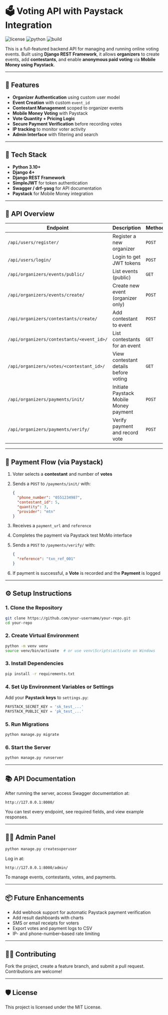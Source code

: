 # 🗳️ Voting API with Paystack Integration

![license](https://img.shields.io/badge/license-MIT-blue.svg)
![python](https://img.shields.io/badge/python-3.10%2B-blue)
![build](https://img.shields.io/badge/build-passing-brightgreen)



This is a full-featured backend API for managing and running online voting events. Built using **Django REST Framework**, it allows **organizers** to create events, add **contestants**, and enable **anonymous paid voting** via **Mobile Money using Paystack**.

---

## 🚀 Features

- **Organizer Authentication** using custom user model
- **Event Creation** with custom `event_id`
- **Contestant Management** scoped to organizer events
- **Mobile Money Voting** with Paystack
- **Vote Quantity + Pricing Logic**
- **Secure Payment Verification** before recording votes
- **IP tracking** to monitor voter activity
- **Admin Interface** with filtering and search

---

## 🧰 Tech Stack

- **Python 3.10+**
- **Django 4+**
- **Django REST Framework**
- **SimpleJWT** for token authentication
- **Swagger / drf-yasg** for API documentation
- **Paystack** for Mobile Money integration

---

## 🧪 API Overview

| Endpoint                                         | Description                                | Method |
|--------------------------------------------------|--------------------------------------------|--------|
| `/api/users/register/`                          | Register a new organizer                   | `POST` |
| `/api/users/login/`                             | Login to get JWT tokens                    | `POST` |
| `/api/organizers/events/public/`                | List events (public)                       | `GET`  |
| `/api/organizers/events/create/`                | Create new event (organizer only)          | `POST` |
| `/api/organizers/contestants/create/`           | Add contestant to event                    | `POST` |
| `/api/organizers/contestants/<event_id>/`       | List contestants for an event              | `GET`  |
| `/api/organizers/votes/<contestant_id>/`        | View contestant details before voting      | `GET`  |
| `/api/organizers/payments/init/`                | Initiate Paystack Mobile Money payment     | `POST` |
| `/api/organizers/payments/verify/`              | Verify payment and record vote             | `POST` |

---

## 💸 Payment Flow (via Paystack)

1. Voter selects a **contestant** and number of **votes**
2. Sends a `POST` to `/payments/init/` with:
   ```json
   {
     "phone_number": "0551234987",
     "contestant_id": 5,
     "quantity": 3,
     "provider": "mtn"
   }
   ```

3. Receives a `payment_url` and `reference`
4. Completes the payment via Paystack test MoMo interface
5. Sends a `POST` to `/payments/verify/` with:

   ```json
   {
     "reference": "txn_ref_001"
   }
   ```
6. If payment is successful, a **Vote** is recorded and the **Payment** is logged

---

## ⚙️ Setup Instructions

### 1. Clone the Repository

```bash
git clone https://github.com/your-username/your-repo.git
cd your-repo
```

### 2. Create Virtual Environment

```bash
python -m venv venv
source venv/bin/activate  # or use venv\Scripts\activate on Windows
```

### 3. Install Dependencies

```bash
pip install -r requirements.txt
```

### 4. Set Up Environment Variables or Settings

Add your **Paystack keys** to `settings.py`:

```python
PAYSTACK_SECRET_KEY = 'sk_test_...'
PAYSTACK_PUBLIC_KEY = 'pk_test_...'
```

### 5. Run Migrations

```bash
python manage.py migrate
```

### 6. Start the Server

```bash
python manage.py runserver
```

---

## 📚 API Documentation

After running the server, access Swagger documentation at:

```
http://127.0.0.1:8000/
```

You can test every endpoint, see required fields, and view example responses.

---

## 🧑‍💼 Admin Panel

```bash
python manage.py createsuperuser
```

Log in at:

```
http://127.0.0.1:8000/admin/
```

To manage events, contestants, votes, and payments.

---

## 📦 Future Enhancements

* Add webhook support for automatic Paystack payment verification
* Add result dashboards with charts
* SMS or email receipts for voters
* Export votes and payment logs to CSV
* IP- and phone-number–based rate limiting

---

## 🧑‍💻 Contributing

Fork the project, create a feature branch, and submit a pull request. Contributions are welcome!

---

## 🛡 License

This project is licensed under the MIT License.
